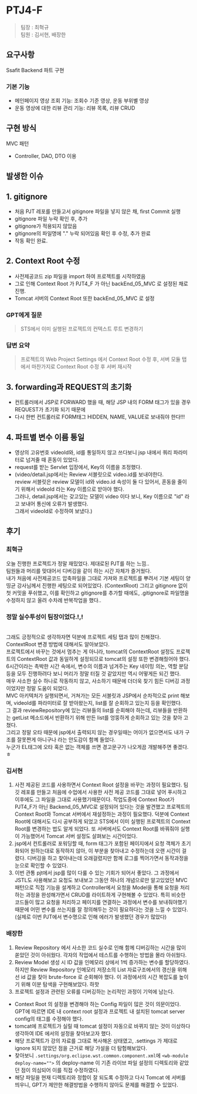 # PTJ4-F

> 팀장 : 최혁규  
> 팀원 : 김서현, 배장한

## 요구사항
Ssafit Backend 파트 구현

### 기본 기능
- 메인페이지 영상 조회 기능: 조회수 기준 영상, 운동 부위별 영상
- 운동 영상에 대한 리뷰 관리 기능: 리뷰 목록, 리뷰 CRUD

## 구현 방식
MVC 패턴

- Controller, DAO, DTO 이용

## 발생한 이슈

## 1. gitignore 
- 처음 PJT 레포를 만들고서 gitignore 파일을 넣지 않은 채, first Commit 실행
- gitignore 파일 누락 확인 후, 추가
- gitignore가 적용되지 않았음
- gitignore의 파일명에 "." 누락 되어있음 확인 후 수정, 추가 완료
- 작동 확인 완료.

## 2. Context Root 수정
- 사전제공코드 zip 파일을 import 하여 프로젝트를 시작하였음
- 그로 인해 Context Root 가 PJT4_F 가 아닌 backEnd_05_MVC 로 설정된 채로 진행.
- Tomcat 서버의 Context Root 또한  backEnd_05_MVC 로 설정

### GPT에게 질문
> STS에서 이미 실행된 프로젝트의 컨텍스트 루트 변경하기
### 답변 요약
> 프로젝트의 Web Project Settings 에서 Context Root 수정 후, 서버 모듈 탭에서 마찬가지로 Context Root 수정 후 서버 재시작

## 3. forwarding과 REQUEST의 초기화
- 컨트롤러에서 JSP로 FORWARD 했을 때, 해당 JSP 내의 FORM 태그가 있을 경우 REQUEST가 초기화 되기 때문에
- 다시 한번 컨트롤러로 FORM태그 HIDDEN, NAME, VALUE로 보내줘야 한다!!!

## 4. 파트별 변수 이름 통일
- 영상의 고유번호 videoId와, id를 통일하지 않고 쓰다보니 jsp 내에서 쿼리 파라미터로 넘겨줄 때 혼동이 있었다.
- request를 받는 Servlet 입장에서, Key의 이름을 조정했다.
- (video/detail.jsp에서는 Review 서블릿으로 video.id를 보내야한다. <br>
  review 서블릿은 review 모델이 id와 video.id 속성이 둘 다 있어서, 혼동을 줄이기 위해서 videoId 라는 Key 이름으로 받아야 했다.<br>
  그러나, detail.jsp에서는 갖고있는 모델이 video 이다 보니, Key 이름으로 "id" 라고 보내어 통신에 오류가 발생했다. <br>
  그래서 videoId로 수정하여 보냈다.)
  

## 후기

### 최혁규
오늘 진행한 프로젝트가 정말 재밌었다. 제대로된 PJT를 하는 느낌.. <BR>
팀원들과 머리를 맞대어서 디버깅을 같이 하는 시간 자체가 즐거웠다. <BR>
내가 처음에 사전제공코드 압축파일을 그대로 가져와 프로젝트를 뿌려서 기본 세팅이 양띵균 강사님께서 진행한 세팅으로 되어있었다. (ContextRoot)
그리고 gitignore 없이 첫 커밋을 푸쉬했고, 이를 확인하고 gitignore를 추가할 때에도, .gitignore로 파일명을 수정하지 않고 올려 수차례 반복작업을 했다.. 
<BR> 
### 정말 실수투성이 팀장이었다.!,!
<BR>
그래도 긍정적으로 생각하자면 덕분에 프로젝트 세팅 탭과 많이 친해졌다. ContextRoot 변경 방법에 대해서도 알아보았다. 
<BR>
프로젝트에서 바꾸는 것에서 멈추는 게 아니라, tomcat의 ContextRoot 설정도 프로젝트의 ContextRoot 값과 동일하게 설정되므로 tomcat의 설정 또한 변경해줬어야 했다. <BR>
6시간이라는 촉박한 시간 속에서, 변수의 이름과 넘겨주는 Key 네이밍 의논, 역할 분담 등을 모두 진행하려다 보니 머리가 정말 터질 것 같았지만 역시 어떻게든 되긴 했다. <BR>
매우 사소한 실수 하나로 작동하지 않고, 사소하기 때문에 더더욱 찾기 힘든 디버깅 과정이었지만 정말 도움이 되었다. 
<BR>
MVC 아키텍처가 실행되면서, 거쳐가는 모든 서블릿과 JSP에서 순차적으로 print 해보며, videoId를 파라미터로 잘 받아왔는지, list를 잘 순회하고 있는지 등을 확인했다. 
<BR>
그 결과 reviewRepository에 있는 리뷰들의 list를 순회해야 하는데, 리뷰들을 반환하는 getList 메소드에서 반환하기 위해 만든 list를 엉뚱하게 순회하고 있는 것을 찾아 고쳤다. 
<BR>
그리고 정말 오타 때문에 jsp에서 출력되지 않는 경우일때는 어이가 없으면서도 내가 구조를 잘못짠게 아니구나 라는 안도감이 함꼐 들었다. 
<BR>
누군가 EL태그에 오타 혹은 없는 객체를 쓰면 경고문구가 나오게끔 개발해주면 좋겠다.ㅎ

### 김서현
1. 사전 제공된 코드를 사용하면서 Context Root 설정을 바꾸는 과정이 필요했다. 팀 깃 레포를 만들고 처음에 수업에서 사용한 사전 제공 코드를 그대로 넣어 푸시하고 이후에도 그 파일을 그대로 사용했기때문이다. 작업도중에 Context Root가 PJT4_F가 아닌 Backend_05_MVC로 설정되어 있다는 것을 발견했고 프로젝트의 Context Root와 Tomcat 서버에서 재설정하는 과정이 필요했다. 덕분에 Context Root에 대해서도 다시 공부하게 되었고 STS에서 이미 실행된 프로젝트의 Context Root를 변경하는 법도 알게 되었다. 또 서버에서도 Context Root를 바꿔줘야 실행이 가능했어서 Tomcat 서버 설정도 살펴보는 시간이었다.
2. jsp에서 컨트롤러로 포워딩할 때, form 태그가 포함된 페이지에서 요청 객체가 초기화되어 원하는대로 동작하지 않아, 이 부분을 찾아내고 수정하는데 오랜 시간이 걸렸다. 디버깅을 하고 찾아내는데 오래걸렸지만 함께 로그를 찍어가면서 동작과정을 눈으로 확인할 수 있었다.
3. 이번 관통 pjt에서 jsp를 많이 다룰 수 있는 기회가 되어서 좋았다. 그 과정에서 JSTL도 사용해보고 요청도 보내보고 그동안 하나의 개념으로만 알고있었던 MVC패턴으로 직접 기능을 설계하고 Controller에서 요청을 Model을 통해 요청을 처리하는 과정을 완성해가면서 CRUD를 라이트하게 구현해볼 수 있었다. 특히 비슷한 코드들이 많고 요청을 처리하고 페이지를 연결하는 과정에서 변수를 보내줘야했기때문에 어떤 변수를 쓰는지를 잘 정의해두는 것이 필요하다는 것을 느낄 수 있었다. (실제로 이번 PJT에서 변수명으로 인해 에러가 발생했던 경우가 많았다)

### 배장한
1. Review Repository 에서 사소한 코드 실수로 인해 함께 디버깅하는 시간을 많이 쏟았던 것이 아쉬웠다. 각자의 작업에서 테스트를 수행하는 방법을 몰라 아쉬웠다.
2. Review Model 생성 시 ID 값을 인메모리 상에서 1씩 증가하는 변수를 할당하였다. 하지만 Review Repository 인메모리 저장소의 List 자료구조에서의 갱신을 위해선 id 값을 찾아 brute-force 로 순회해야 했다. 이 과정에서의 시간 복잡도를 높이기 위해 이분 탐색을 구현해보았다. 하핫
3. 프로젝트 설정과 관련된 오류를 디버깅하는 논리적인 과정이 기억에 남는다.
  - Context Root 의 설정을 변경해야 하는 Config 파일이 많은 것이 의문이었다. GPT에 따르면 IDE 내 context root 설정과 프로젝트 내 설치된 tomcat server config의 <Context> 태그를 수정해야 했다.
  - tomcat에 프로젝트가 실릴 때 tomcat 설정이 자동으로 바뀌지 않는 것이 이상하다 생각하여 IDE 에서의 설정을 찾아보고자 했다.
  - 해당 프로젝트가 강의 자료를 그대로 복사해온 상태였고, .settings 가 제대로 ignore 되지 않았던 점을 근거로 해당 가설을 더 탐험해보았다.
  - 찾아보니 `.settings/org.eclipse.wst.common.component.xml`에 `<wb-module deploy-name="">` 의 deploy-name 이 기존 라이브 파일 설정의 디렉토리와 같았던 점이 의심되어 이를 직접 수정하였다.
  - 해당 파일을 현재 디렉토리와 정합이 잘 되도록 수정하고 다시 Tomcat 에 서버를 띄우니, GPT가 제안한 해결방법을 수행하지 않아도 문제를 해결할 수 있었다.

